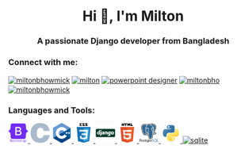 <h1 align="center">Hi 👋, I'm Milton</h1>
<h3 align="center">A passionate Django developer from Bangladesh</h3>

<h3 align="left">Connect with me:</h3>
<p align="left">
<a href="https://twitter.com/miltonbhowmick" target="blank"><img align="center" src="https://cdn.jsdelivr.net/npm/simple-icons@3.0.1/icons/twitter.svg" alt="miltonbhowmick" height="30" width="40" /></a>
<a href="https://stackoverflow.com/users/milton" target="blank"><img align="center" src="https://cdn.jsdelivr.net/npm/simple-icons@3.0.1/icons/stackoverflow.svg" alt="milton" height="30" width="40" /></a>
<a href="https://www.youtube.com/c/powerpoint designer" target="blank"><img align="center" src="https://cdn.jsdelivr.net/npm/simple-icons@3.0.1/icons/youtube.svg" alt="powerpoint designer" height="30" width="40" /></a>
<a href="https://www.hackerrank.com/miltonbho" target="blank"><img align="center" src="https://cdn.jsdelivr.net/npm/simple-icons@3.0.1/icons/hackerrank.svg" alt="miltonbho" height="30" width="40" /></a>
<a href="https://codeforces.com/profile/miltonbhowmick" target="blank"><img align="center" src="https://cdn.jsdelivr.net/npm/simple-icons@3.0.1/icons/codeforces.svg" alt="miltonbhowmick" height="30" width="40" /></a>
</p>

<h3 align="left">Languages and Tools:</h3>
<p align="left"> <a href="https://getbootstrap.com" target="_blank"> <img src="https://raw.githubusercontent.com/devicons/devicon/master/icons/bootstrap/bootstrap-plain-wordmark.svg" alt="bootstrap" width="40" height="40"/> </a> <a href="https://www.cprogramming.com/" target="_blank"> <img src="https://raw.githubusercontent.com/devicons/devicon/master/icons/c/c-original.svg" alt="c" width="40" height="40"/> </a> <a href="https://www.w3schools.com/cpp/" target="_blank"> <img src="https://raw.githubusercontent.com/devicons/devicon/master/icons/cplusplus/cplusplus-original.svg" alt="cplusplus" width="40" height="40"/> </a> <a href="https://www.w3schools.com/css/" target="_blank"> <img src="https://raw.githubusercontent.com/devicons/devicon/master/icons/css3/css3-original-wordmark.svg" alt="css3" width="40" height="40"/> </a> <a href="https://www.djangoproject.com/" target="_blank"> <img src="https://raw.githubusercontent.com/devicons/devicon/master/icons/django/django-original.svg" alt="django" width="40" height="40"/> </a> <a href="https://www.w3.org/html/" target="_blank"> <img src="https://raw.githubusercontent.com/devicons/devicon/master/icons/html5/html5-original-wordmark.svg" alt="html5" width="40" height="40"/> </a> <a href="https://www.postgresql.org" target="_blank"> <img src="https://raw.githubusercontent.com/devicons/devicon/master/icons/postgresql/postgresql-original-wordmark.svg" alt="postgresql" width="40" height="40"/> </a> <a href="https://www.python.org" target="_blank"> <img src="https://raw.githubusercontent.com/devicons/devicon/master/icons/python/python-original.svg" alt="python" width="40" height="40"/> </a> <a href="https://www.sqlite.org/" target="_blank"> <img src="https://www.vectorlogo.zone/logos/sqlite/sqlite-icon.svg" alt="sqlite" width="40" height="40"/> </a> </p>

